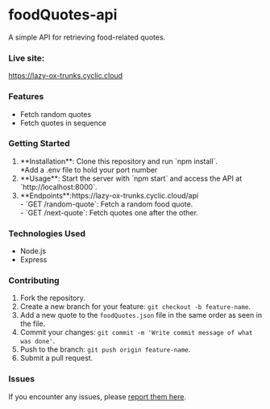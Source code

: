 # foodQuotes-api

<p>A simple API for retrieving food-related quotes.</p>

### Live site:
https://lazy-ox-trunks.cyclic.cloud

### Features
* Fetch random quotes
* Fetch quotes in sequence

### Getting Started
<ol>
<li>
  **Installation**: Clone this repository and run `npm install`.
</li>
  *Add a .env file to hold your port number
<li>
  **Usage**: Start the server with `npm start` and access the API at `http://localhost:8000`.
</li>
<li>
  **Endpoints**:https://lazy-ox-trunks.cyclic.cloud/api
</li>
   - `GET /random-quote`: Fetch a random food quote.
  <br>
   - `GET /next-quote`: Fetch quotes one after the other.
  
</ol>

### Technologies Used

- Node.js
- Express

### Contributing

1. Fork the repository.
2. Create a new branch for your feature: `git checkout -b feature-name`.
3. Add a new quote to the `foodQuotes.json` file in the same order as seen in the file.
4. Commit your changes: `git commit -m 'Write commit message of what was done'`.
5. Push to the branch: `git push origin feature-name`.
6. Submit a pull request.

### Issues

If you encounter any issues, please [report them here](https://github.com/CodingLady22/foodQuotes-api/issues).
